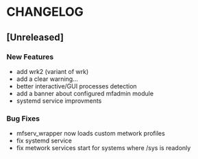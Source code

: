 # CHANGELOG


## [Unreleased]

### New Features
- add wrk2 (variant of wrk)
- add a clear warning...
- better interactive/GUI processes detection
- add a banner about configured mfadmin module
- systemd service improvments


### Bug Fixes
- mfserv_wrapper now loads custom metwork profiles
- fix systemd service
- fix metwork services start for systems where /sys is readonly





